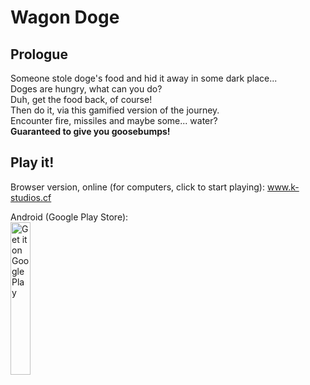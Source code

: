 # Wagon Doge  
## Prologue  
Someone stole doge's food and hid it away in some dark place...  
Doges are hungry, what can you do?  
Duh, get the food back, of course!  
Then do it, via this gamified version of the journey.  
Encounter fire, missiles and maybe some... water?  
**Guaranteed to give you goosebumps!**  
## Play it!  
Browser version, online (for computers, click to start playing): www.k-studios.cf

Android (Google Play Store):  
<a href='https://play.google.com/store/apps/details?id=com.KStudios.WagonDog&pcampaignid=pcampaignidMKT-Other-global-all-co-prtnr-py-PartBadge-Mar2515-1'><img width="25%" alt='Get it on Google Play' src='https://play.google.com/intl/en_us/badges/static/images/badges/en_badge_web_generic.png'/></a>  
